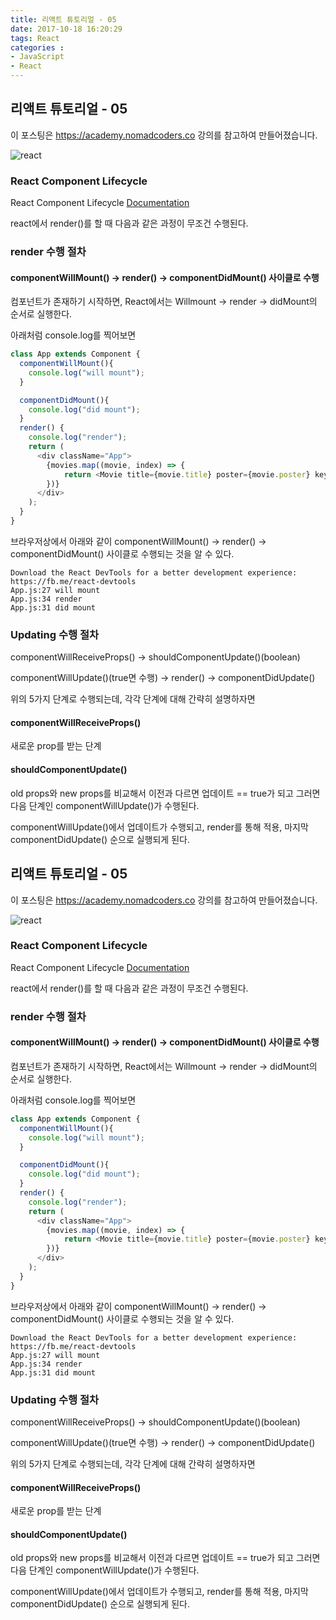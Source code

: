 ```yaml
---
title: 리액트 튜토리얼 - 05
date: 2017-10-18 16:20:29
tags: React
categories : 
- JavaScript
- React
---
```


## **리액트 튜토리얼 - 05**

이 포스팅은 https://academy.nomadcoders.co 강의를 참고하여 만들어졌습니다.

![react](/images/react/react.jpeg)

### React Component Lifecycle

React Component Lifecycle
[Documentation](https://reactjs.org/docs/react-component.html#the-component-lifecycle)


react에서 render()를 할 때 다음과 같은 과정이 무조건 수행된다.

### render 수행 절차
#### componentWillMount() -> render() -> componentDidMount() 사이클로 수행

컴포넌트가 존재하기 시작하면, React에서는 Willmount -> render -> didMount의 순서로 실행한다.

아래처럼 console.log를 찍어보면
```javascript
class App extends Component {
  componentWillMount(){
    console.log("will mount");
  }

  componentDidMount(){
    console.log("did mount");
  }
  render() {
    console.log("render");
    return (
      <div className="App">
        {movies.map((movie, index) => {
            return <Movie title={movie.title} poster={movie.poster} key={index}/>
        })}
      </div>
    );
  }
}
```

브라우저상에서 아래와 같이 componentWillMount() -> render() -> componentDidMount() 사이클로 수행되는 것을 알 수 있다.
```
Download the React DevTools for a better development experience: https://fb.me/react-devtools
App.js:27 will mount
App.js:34 render
App.js:31 did mount
```

### Updating 수행 절차

componentWillReceiveProps() ->
shouldComponentUpdate()(boolean)

componentWillUpdate()(true면 수행) -> render() -> componentDidUpdate()


위의 5가지 단계로 수행되는데, 각각 단계에 대해 간략히 설명하자면

#### componentWillReceiveProps()

새로운 prop를 받는 단계

#### shouldComponentUpdate()

old props와 new props를 비교해서 이전과 다르면 업데이트 == true가 되고 그러면 다음 단계인  componentWillUpdate()가 수행된다.

componentWillUpdate()에서 업데이트가 수행되고, render를 통해 적용, 마지막 componentDidUpdate() 순으로 실행되게 된다.
## **리액트 튜토리얼 - 05**

이 포스팅은 https://academy.nomadcoders.co 강의를 참고하여 만들어졌습니다.

![react](/images/react/react.jpeg)

### React Component Lifecycle

React Component Lifecycle
[Documentation](https://reactjs.org/docs/react-component.html#the-component-lifecycle)


react에서 render()를 할 때 다음과 같은 과정이 무조건 수행된다.

### render 수행 절차
#### componentWillMount() -> render() -> componentDidMount() 사이클로 수행

컴포넌트가 존재하기 시작하면, React에서는 Willmount -> render -> didMount의 순서로 실행한다.

아래처럼 console.log를 찍어보면
```javascript
class App extends Component {
  componentWillMount(){
    console.log("will mount");
  }

  componentDidMount(){
    console.log("did mount");
  }
  render() {
    console.log("render");
    return (
      <div className="App">
        {movies.map((movie, index) => {
            return <Movie title={movie.title} poster={movie.poster} key={index}/>
        })}
      </div>
    );
  }
}
```

브라우저상에서 아래와 같이 componentWillMount() -> render() -> componentDidMount() 사이클로 수행되는 것을 알 수 있다.
```
Download the React DevTools for a better development experience: https://fb.me/react-devtools
App.js:27 will mount
App.js:34 render
App.js:31 did mount
```

### Updating 수행 절차

componentWillReceiveProps() ->
shouldComponentUpdate()(boolean)

componentWillUpdate()(true면 수행) -> render() -> componentDidUpdate()


위의 5가지 단계로 수행되는데, 각각 단계에 대해 간략히 설명하자면

#### componentWillReceiveProps()

새로운 prop를 받는 단계

#### shouldComponentUpdate()

old props와 new props를 비교해서 이전과 다르면 업데이트 == true가 되고 그러면 다음 단계인  componentWillUpdate()가 수행된다.

componentWillUpdate()에서 업데이트가 수행되고, render를 통해 적용, 마지막 componentDidUpdate() 순으로 실행되게 된다.
